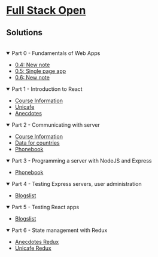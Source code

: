 # [Full Stack Open](https://fullstackopen.com/en/)

## Solutions

<br>
  <details open>
      <summary>Part 0 - Fundamentals of Web Apps</summary>
      <ul>
        <li><a href='./part-0/0.4-new_note.md'>0.4: New note</a></li>
        <li><a href='./part-0/0.5-SPA.md'>0.5: Single page app</a></li>
        <li><a href='./part-0/0.6-SPA_new_note.md'>0.6: New note</a></li>
      </ul>
  </details>

  <details open>
    <summary>Part 1 - Introduction to React</summary>
    <ul>
       <li><a href='./part-1/course-information'>Course Information</a></li>
       <li><a href='./part-1/unicafe'>Unicafe</a></li>
       <li><a href='./part-1/anecdotes'>Anecdotes</a></li>
    </ul>
  </details>

  <details open>
    <summary>Part 2 - Communicating with server</summary>
    <ul>
       <li><a href='./part-2/course-information'>Course Information</a></li>
       <li><a href='./part-2/data-for-countries'>Data for countries</a></li>
       <li><a href='./part-2/phonebook'>Phonebook</a></li>
    </ul>
  </details>
  <details open>
    <summary>Part 3 - Programming a server with NodeJS and Express</summary>
    <ul>
       <li><a href='./part-3/phonebook'>Phonebook</a></li>
    </ul>
  </details>
  <details open>
    <summary>Part 4 - Testing Express servers, user administration</summary>
    <ul>
       <li><a href='./part-4/blogslist'>Blogslist</a></li>
    </ul>
  </details>
  <details open>
    <summary>Part 5 - Testing React apps</summary>
    <ul>
       <li><a href='./part-5/blogslist'>Blogslist</a></li>
    </ul>
  </details>
  <details open>
    <summary>Part 6 - State management with Redux</summary>
    <ul>
       <li><a href='./part-6/anecdotes-redux'>Anecdotes Redux</a></li>
       <li><a href='./part-6/unicafe-redux'>Unicafe Redux</a></li>
    </ul>
  </details>
